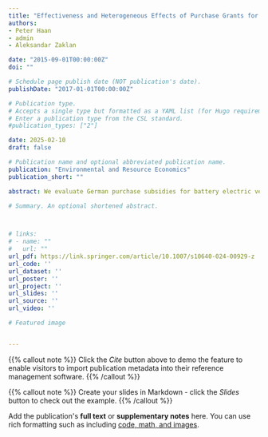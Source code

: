 ```yaml
---
title: "Effectiveness and Heterogeneous Effects of Purchase Grants for Electric Vehicles"
authors:
- Peter Haan
- admin
- Aleksandar Zaklan

date: "2015-09-01T00:00:00Z"
doi: ""

# Schedule page publish date (NOT publication's date).
publishDate: "2017-01-01T00:00:00Z"

# Publication type.
# Accepts a single type but formatted as a YAML list (for Hugo requirements).
# Enter a publication type from the CSL standard.
#publication_types: ["2"]

date: 2025-02-10
draft: false

# Publication name and optional abbreviated publication name.
publication: "Environmental and Resource Economics"
publication_short: ""

abstract: We evaluate German purchase subsidies for battery electric vehicles (BEVs) and plug-in hybrid electric vehicles (PHEVs) using data on new vehicle registrations in Germany during 2015-2022. We account for confounding time trends and interacting EU-level CO2 standards using neighboring countries as a control group. We find that 40% of BEV and 25% of PHEV registrations were subsidy-induced. The program had strong distributional effects, with greater uptake in wealthier and greener counties. We estimate implied abatement costs of 870 euro per ton of CO2 for BEVs and 2,470 euro for PHEVs, suggesting that policy makers should re-balance support schemes away from PHEVs.

# Summary. An optional shortened abstract.



# links:
# - name: ""
#   url: ""
url_pdf: https://link.springer.com/article/10.1007/s10640-024-00929-z
url_code: ''
url_dataset: ''
url_poster: ''
url_project: ''
url_slides: ''
url_source: ''
url_video: ''

# Featured image


---
```


{{% callout note %}}
Click the *Cite* button above to demo the feature to enable visitors to import publication metadata into their reference management software.
{{% /callout %}}

{{% callout note %}}
Create your slides in Markdown - click the *Slides* button to check out the example.
{{% /callout %}}

Add the publication's **full text** or **supplementary notes** here. You can use rich formatting such as including [code, math, and images](https://docs.hugoblox.com/content/writing-markdown-latex/).
